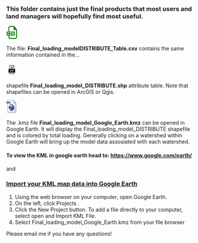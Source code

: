 ### This folder contains just the final products that most users and land managers will hopefully find most useful. 

<p align="left">
    <a href="https://github.com/cshuler/R2R_DIN_Loading_Model/blob/master/Final_products/Final_loading_modelDISTRIBUTE_Table.csv" title="Redirect to data">
       <img width="30" height="35" src=/Docs/Figs/web/csv_logo.png>
    </a>
</p>

The file: **Final_loading_modelDISTRIBUTE_Table.csv**  contains the same information contained in the...


<p align="left">
    <a href="https://github.com/cshuler/R2R_DIN_Loading_Model/tree/master/Final_products" title="Redirect to data">
      <img width="30" height="35" src=/Docs/Figs/web/shp.png>
    </a>
</p>

shapefile **Final_loading_model_DISTRIBUTE.shp** attribute table. Note that shapefiles can be opened in ArcGIS or Qgis. 


<p align="left">
    <a href="https://github.com/cshuler/R2R_DIN_Loading_Model/blob/master/Final_products/Final_loading_model_Google_Earth.kmz?raw=true" title="Redirect to data">
      <img width="30" height="35" src=/Docs/Figs/web/kml.jpg>
    </a>        
</p>

The .kmz file **Final_loading_model_Google_Earth.kmz** can be opened in Google Earth. It will display the Final_loading_model_DISTRIBUTE shapefile and is colored by total loading. Generally clicking on a watershed within Google Earth will bring up the model data assosiated with each watershed. 

#### To view the KML in google earth head to: https://www.google.com/earth/ 

and 

### [Import your KML map data into Google Earth](https://support.google.com/earth/answer/7365595?co=GENIE.Platform%3DDesktop&hl=en)
1. Using the web browser on your computer, open Google Earth.
2. On the left, click Projects .
3. Click the New Project button. To add a file directly to your computer, select open and Import KML File. 
4. Select Final_loading_model_Google_Earth.kmz from your file browser


Please email me if you have any questions! 
